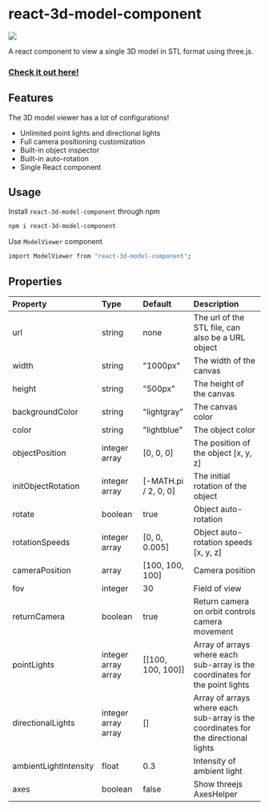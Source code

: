 # react-3d-model-component

[![](https://img.shields.io/npm/v/react-3d-model-component.svg)](https://www.npmjs.com/package/react-3d-model-component)

A react component to view a single 3D model in STL format using three.js.

### [Check it out here!](https://react-3d-model-component.firebaseapp.com/)

## Features

The 3D model viewer has a lot of configurations!

- Unlimited point lights and directional lights
- Full camera positioning customization
- Built-in object inspector
- Built-in auto-rotation
- Single React component

## Usage

Install `react-3d-model-component` through npm

```bash
npm i react-3d-model-component
```

Use `ModelViewer` component

```bash
import ModelViewer from "react-3d-model-component";
```

## Properties

| Property              | Type                | Default              | Description                                                                        |
| :-------------------- | :------------------ | :------------------- | :--------------------------------------------------------------------------------- |
| url                   | string              | none                 | The url of the STL file, can also be a URL object                                  |
| width                 | string              | "1000px"             | The width of the canvas                                                            |
| height                | string              | "500px"              | The height of the canvas                                                           |
| backgroundColor       | string              | "lightgray"          | The canvas color                                                                   |
| color                 | string              | "lightblue"          | The object color                                                                   |
| objectPosition        | integer array       | [0, 0, 0]            | The position of the object [x, y, z]                                               |
| initObjectRotation    | integer array       | [-MATH.pi / 2, 0, 0] | The initial rotation of the object                                                 |
| rotate                | boolean             | true                 | Object auto-rotation                                                               |
| rotationSpeeds        | integer array       | [0, 0, 0.005]        | Object auto-rotation speeds [x, y, z]                                              |
| cameraPosition        | array               | [100, 100, 100]      | Camera position                                                                    |
| fov                   | integer             | 30                   | Field of view                                                                      |
| returnCamera          | boolean             | true                 | Return camera on orbit controls camera movement                                    |
| pointLights           | integer array array | [[100, 100, 100]]    | Array of arrays where each sub-array is the coordinates for the point lights       |
| directionalLights     | integer array array | []                   | Array of arrays where each sub-array is the coordinates for the directional lights |
| ambientLightIntensity | float               | 0.3                  | Intensity of ambient light                                                         |
| axes                  | boolean             | false                | Show threejs AxesHelper                                                            |
